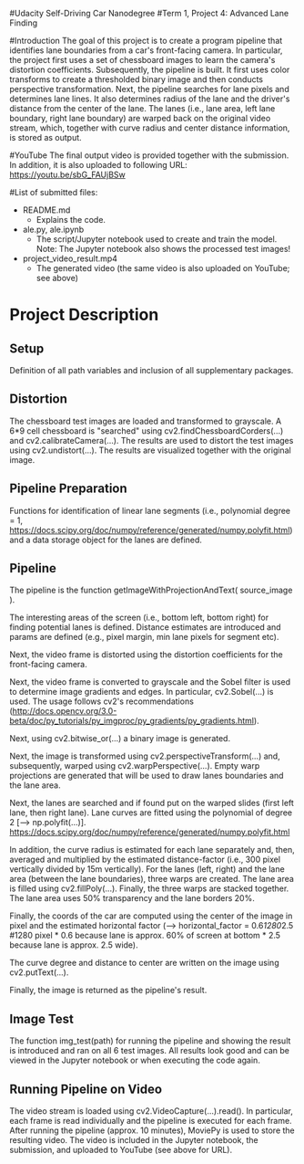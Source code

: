 #Udacity Self-Driving Car Nanodegree
#Term 1, Project 4: Advanced Lane Finding

#Introduction 
The goal of this project is to create a program pipeline that identifies lane boundaries from a car's front-facing camera. 
In particular, the project first uses a set of chessboard images to learn the camera's distortion coefficients. 
Subsequently, the pipeline is built. It first uses color transforms to create a thresholded binary image and then conducts perspective transformation.
Next, the pipeline searches for lane pixels and determines lane lines. It also determines radius of the lane and the driver's distance from the center of the lane.
The lanes (i.e., lane area, left lane boundary, right lane boundary) are warped back on the original video stream, which, together with curve radius and center distance information, is stored as output.

#YouTube
The final output video is provided together with the submission. In addition, it is also uploaded to following URL:
https://youtu.be/sbG_FAUjBSw

#List of submitted files:
- README.md 
     - Explains the code.
- ale.py, ale.ipynb
     - The script/Jupyter notebook used to create and train the model. Note: The Jupyter notebook also shows the processed test images!
- project_video_result.mp4
     - The generated video (the same video is also uploaded on YouTube; see above)

	 
# Project Description

## Setup
Definition of all path variables and inclusion of all supplementary packages. 

## Distortion
The chessboard test images are loaded and transformed to grayscale. 
A 6*9 cell chessboard is "searched" using cv2.findChessboardCorders(...) and cv2.calibrateCamera(...). 
The results are used to distort the test images using cv2.undistort(...).
The results are visualized together with the original image.

## Pipeline Preparation
Functions for identification of linear lane segments (i.e., polynomial degree = 1, https://docs.scipy.org/doc/numpy/reference/generated/numpy.polyfit.html) and a data storage object for the lanes are defined.

## Pipeline
The pipeline is the function getImageWithProjectionAndText( source_image ). 

The interesting areas of the screen (i.e., bottom left, bottom right) for finding potential lanes is defined. Distance estimates are introduced and params are defined (e.g., pixel margin, min lane pixels for segment etc).

Next, the video frame is distorted using the distortion coefficients for the front-facing camera.

Next, the video frame is converted to grayscale and the Sobel filter is used to determine image gradients and edges. In particular, cv2.Sobel(...) is used. The usage follows cv2's recommendations (http://docs.opencv.org/3.0-beta/doc/py_tutorials/py_imgproc/py_gradients/py_gradients.html).

Next, using cv2.bitwise_or(...) a binary image is generated.

Next, the image is transformed using cv2.perspectiveTransform(...) and, subsequently, warped using cv2.warpPerspective(...). Empty warp projections are generated that will be used to draw lanes boundaries and the lane area. 

Next, the lanes are searched and if found put on the warped slides (first left lane, then right lane). Lane curves are fitted using the polynomial of degree 2 [--> np.polyfit(...)]. https://docs.scipy.org/doc/numpy/reference/generated/numpy.polyfit.html

In addition, the curve radius is estimated for each lane separately and, then, averaged and multiplied by the estimated distance-factor (i.e., 300 pixel vertically divided by 15m vertically). For the lanes (left, right) and the lane area (between the lane boundaries), three warps are created. The lane area is filled using cv2.fillPoly(...). Finally, the three warps are stacked together. The lane area uses 50% transparency and the lane borders 20%.

Finally, the coords of the car are computed using the center of the image in pixel and the estimated horizontal factor (--> horizontal_factor = 0.6*1280*2.5 #1280 pixel * 0.6 because lane is approx. 60% of screen at bottom * 2.5 because lane is approx. 2.5 wide).

The curve degree and distance to center are written on the image using cv2.putText(...).

Finally, the image is returned as the pipeline's result.

## Image Test
The function img_test(path) for running the pipeline and showing the result is introduced and ran on all 6 test images. All results look good and can be viewed in the Jupyter notebook or when executing the code again.

## Running Pipeline on Video
The video stream is loaded using cv2.VideoCapture(...).read(). In particular, each frame is read individually and the pipeline is executed for each frame. 
After running the pipeline (approx. 10 minutes), MoviePy is used to store the resulting video.
The video is included in the Jupyter notebook, the submission, and uploaded to YouTube (see above for URL).
